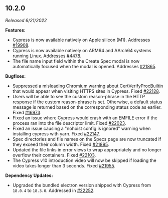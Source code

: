 ## 10.2.0

_Released 6/21/2022_

**Features:**

- Cypress is now available natively on Apple silicon (M1). Addresses
  [#19908](https://github.com/cypress-io/cypress/issues/19908).
- Cypress is now available natively on ARM64 and AArch64 systems running Linux.
  Addresses [#4478](https://github.com/cypress-io/cypress/issues/4478).
- The file name input field within the Create Spec modal is now automatically
  focused when the modal is opened. Addresses
  [#21865](https://github.com/cypress-io/cypress/issues/21865).

**Bugfixes:**

- Suppressed a misleading Chromium warning about CertVerifyProcBuiltin that
  would appear when visiting HTTPS sites in Cypress. Fixed
  [#22128](https://github.com/cypress-io/cypress/discussions/22128).
- Users will be able to see the custom reason-phrase in the HTTP response if the
  custom reason-phrase is set. Otherwise, a default status message is returned
  based on the corresponding status code as earlier. Fixed
  [#16973](https://github.com/cypress-io/cypress/issues/16973).
- Fixed an issue where Cypress would crash with an EMFILE error if the process
  ran into the file descriptor limit. Fixed
  [#22023](https://github.com/cypress-io/cypress/issues/22023).
- Fixed an issue causing a "nohoist config is ignored" warning when installing
  cypress with yarn. Fixed
  [#22147](https://github.com/cypress-io/cypress/issues/22147).
- Spec directories and file names on the Specs page are now truncated if they
  exceed their column width. Fixed
  [#21895](https://github.com/cypress-io/cypress/issues/21895).
- Updated the file links in error views to wrap appropriately and no longer
  overflow their containers. Fixed
  [#22103](https://github.com/cypress-io/cypress/issues/22103).
- The Cypress v10 introduction video will now be skipped if loading the video
  takes longer than 3 seconds. Fixed
  [#21955](https://github.com/cypress-io/cypress/issues/21955).

**Dependency Updates:**

- Upgraded the bundled electron version shipped with Cypress from `18.0.4` to
  `18.3.0`. Addressed in
  [#22252](https://github.com/cypress-io/cypress/pull/22252).
